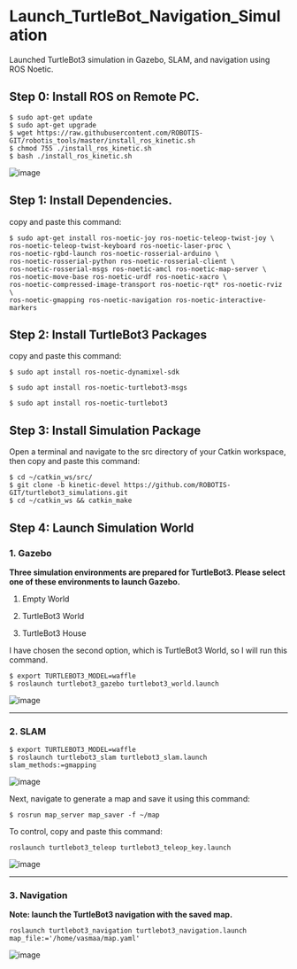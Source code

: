 # Launch_TurtleBot_Navigation_Simulation
Launched TurtleBot3 simulation in Gazebo, SLAM, and navigation using ROS Noetic.


## Step 0: Install ROS on Remote PC.
 ```
$ sudo apt-get update
$ sudo apt-get upgrade
$ wget https://raw.githubusercontent.com/ROBOTIS-GIT/robotis_tools/master/install_ros_kinetic.sh
$ chmod 755 ./install_ros_kinetic.sh 
$ bash ./install_ros_kinetic.sh
 ```
![image](https://github.com/user-attachments/assets/6e084ec9-ef0d-4520-b082-33cf3242a641)

## Step 1: Install Dependencies.
copy and paste this command:
 ```
$ sudo apt-get install ros-noetic-joy ros-noetic-teleop-twist-joy \
ros-noetic-teleop-twist-keyboard ros-noetic-laser-proc \
ros-noetic-rgbd-launch ros-noetic-rosserial-arduino \
ros-noetic-rosserial-python ros-noetic-rosserial-client \
ros-noetic-rosserial-msgs ros-noetic-amcl ros-noetic-map-server \
ros-noetic-move-base ros-noetic-urdf ros-noetic-xacro \
ros-noetic-compressed-image-transport ros-noetic-rqt* ros-noetic-rviz \
ros-noetic-gmapping ros-noetic-navigation ros-noetic-interactive-markers

 ```
## Step 2: Install TurtleBot3 Packages
copy and paste this command:
 ```
$ sudo apt install ros-noetic-dynamixel-sdk
 ```
 ```
$ sudo apt install ros-noetic-turtlebot3-msgs
 ```
 ```
$ sudo apt install ros-noetic-turtlebot3
 ```
## Step 3: Install Simulation Package
Open a terminal and navigate to the src directory of your Catkin workspace, then copy and paste this command:
 ```
$ cd ~/catkin_ws/src/
$ git clone -b kinetic-devel https://github.com/ROBOTIS-GIT/turtlebot3_simulations.git
$ cd ~/catkin_ws && catkin_make
 ```

## Step 4: Launch Simulation World
### 1. Gazebo 

**Three simulation environments are prepared for TurtleBot3. Please select one of these environments to launch Gazebo.**

1. Empty World

2. TurtleBot3 World

3. TurtleBot3 House

I have chosen the second option, which is TurtleBot3 World, so I will run this command.

 ```
$ export TURTLEBOT3_MODEL=waffle
$ roslaunch turtlebot3_gazebo turtlebot3_world.launch
 ```
![image](https://github.com/user-attachments/assets/5c7fae41-ebc9-4412-b638-a35fe28f2fe5)

----------------------------------------------------------------------------------------
### 2. SLAM 

 ```
$ export TURTLEBOT3_MODEL=waffle
$ roslaunch turtlebot3_slam turtlebot3_slam.launch slam_methods:=gmapping
 ```
![image](https://github.com/user-attachments/assets/f6fbee91-bc2e-48dd-abd4-92dd2ae5d207)

Next, navigate to generate a map and save it using this command:
 ```
$ rosrun map_server map_saver -f ~/map
 ```
To control, copy and paste this command: 
 ```
roslaunch turtlebot3_teleop turtlebot3_teleop_key.launch
``` 
![image](https://github.com/user-attachments/assets/31b21854-8bb0-44eb-aacd-26a9b198bb08)


----------------------------------------------------------------------------------------

### 3. Navigation 
**Note: launch the TurtleBot3 navigation with the saved map.**
```
roslaunch turtlebot3_navigation turtlebot3_navigation.launch map_file:='/home/vasmaa/map.yaml'
 ```
![image](https://github.com/user-attachments/assets/34ed0745-3ef8-497f-bc36-25a5af6f69e7)

